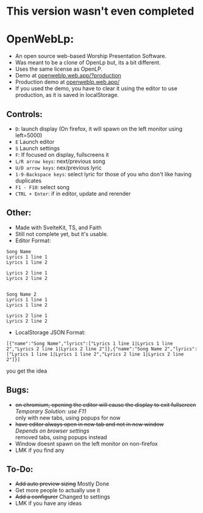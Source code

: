 # This version wasn't even completed

# OpenWebLp:
- An open source web-based Worship Presentation Software.<br>
- Was meant to be a clone of OpenLp but, its a bit different.<br>
- Uses the same license as OpenLP.<br>
- Demo at [openweblp.web.app/?production](https://openweblp.web.app?example)<br>
- Production demo at [openweblp.web.app/](https://openweblp.web.app)<br>
- If you used the demo, you have to clear it using the editor to use production, as it is saved in localStorage.<br>

## Controls:
- `D`: launch display (On firefox, it will spawn on the left monitor using left=5000)<br>
- `E` Launch editor<br>
- `S` Launch settings<br>
- `F`: If focused on display, fullscreens it<br>
- `L/R arrow keys`: next/previous song<br>
- `U/D arrow keys`: nex/previous lyric<br>
- `1-9-Backspace keys`: select lyric for those of you who don't like having duplicates<br>
- `F1 - F10`: select song<br>
- `CTRL + Enter`: if in editor, update and rerender<br>

## Other:
- Made with SvelteKit, TS, and Faith<br>
- Still not complete yet, but it's usable.<br>
- Editor Format: 
```
Song Name
Lyrics 1 line 1
Lyrics 1 line 2

Lyrics 2 line 1
Lyrics 2 line 2


Song Name 2
Lyrics 1 line 1
Lyrics 1 line 2

Lyrics 2 line 1
Lyrics 2 line 2
```
- LocalStorage JSON Format:
```
[{"name":"Song Name","lyrics":["Lyrics 1 line 1|Lyrics 1 line 2","Lyrics 2 line 1|Lyrics 2 line 2"]},{"name":"Song Name 2","lyrics":["Lyrics 1 line 1|Lyrics 1 line 2","Lyrics 2 line 1|Lyrics 2 line 2"]}]
```
you get the idea
## Bugs:
- ~~on chromium, opening the editor will cause the display to exit fullscreen~~<br>
*Temporary Solution: use F11*<br>
only with new tabs, using popups for now<br>
- ~~have editor always open in new tab and not in new window~~<br>
*Depends on browser settings*<br>
removed tabs, using popups instead<br>
- Window doesnt spawn on the left monitor on non-firefox<br>
- LMK if you find any<br>
## To-Do:
- ~~Add auto preview sizing~~ Mostly Done<br>
- Get more people to actually use it<br>
- ~~Add a configurer~~ Changed to settings<br>
- LMK if you have any ideas<br>
